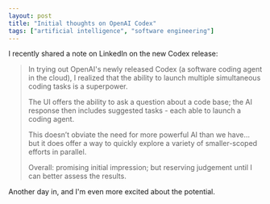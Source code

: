 ```yaml
---
layout: post
title: "Initial thoughts on OpenAI Codex"
tags: ["artificial intelligence", "software engineering"]
---
```


I recently shared a note on LinkedIn on the new Codex release:

> In trying out OpenAI's newly released Codex (a software coding agent in the cloud), I realized that the ability to launch multiple simultaneous coding tasks is a superpower.
> 
> The UI offers the ability to ask a question about a code base; the AI response then includes suggested tasks - each able to launch a coding agent.
> 
> This doesn’t obviate the need for more powerful AI than we have… but it does offer a way to quickly explore a variety of smaller-scoped efforts in parallel.
> 
> Overall: promising initial impression; but reserving judgement until I can better assess the results.

Another day in, and I'm even more excited about the potential.